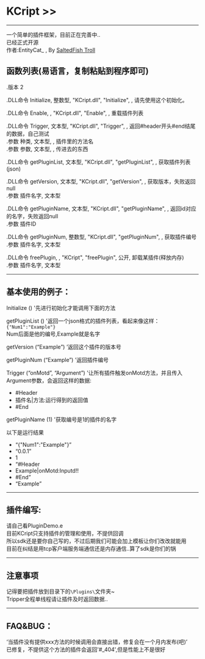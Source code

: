 # KCript >>
---
 一个简单的插件框架，目前正在完善中..   
 已经正式开源   
作者:EntityCat_ , By [SaltedFish Troll](https://sfclub.cc/)   

## 函数列表(易语言，复制粘贴到程序即可)
.版本 2   
   
.DLL命令 Initialize, 整数型, "KCript.dll", "Initialize", , 请先使用这个初始化。   
   
.DLL命令 Enable, , "KCript.dll", "Enable", , 重载插件列表   
   
.DLL命令 Trigger, 文本型, "KCript.dll", "Trigger", , 返回#header开头#end结尾的数据，自己测试   
    .参数 种类, 文本型, , 插件里的方法名   
    .参数 参数, 文本型, , 传进去的东西   
   
.DLL命令 getPluginList, 文本型, "KCript.dll", "getPluginList", , 获取插件列表(json)   
   
.DLL命令 getVersion, 文本型, "KCript.dll", "getVersion", , 获取版本，失败返回null   
    .参数 插件名字, 文本型   
   
.DLL命令 getPluginName, 文本型, "KCript.dll", "getPluginName", , 返回id对应的名字，失败返回null   
    .参数 插件ID   
   
.DLL命令 getPluginNum, 整数型, "KCript.dll", "getPluginNum", , 获取插件编号   
    .参数 插件名字, 文本型   
   
.DLL命令 freePlugin, , "KCript", "freePlugin", 公开, 卸载某插件(释放内存)   
    .参数 插件名字, 文本型   
	
---
## 基本使用的例子：
Initialize () '先进行初始化才能调用下面的方法   

getPluginList () '返回一个json格式的插件列表，看起来像这样：   
`{"Num1":"Example"}`   
   Num后面是他的编号,Example就是名字   

getVersion (“Example”) ’返回这个插件的版本号   

getPluginNum (“Example”) '返回插件编号   

Trigger (“onMotd”, “Argument”) '让所有插件触发onMotd方法，并且传入Argument参数，会返回这样的数据:   
   
* #Header
* 插件名|方法:运行得到的返回值
* #End

getPluginName (1) '获取编号是1的插件的名字   
   
以下是运行结果
* “{"Num1":"Example"}”
* “0.0.1”
* 1
* “#Header
* Example|onMotd:Inputd!!
* #End”
* “Example”

---
## 插件编写:
请自己看PluginDemo.e   
目前KCript只支持插件的管理和使用，不提供回调   
所以sdk还是要你自己写的，不过后期我们可能会加上模板让你们改改就能用   
目前在纠结是用tcp客户端服务端通信还是内存通信..算了sdk是你们的锅   

---
## 注意事项
记得要把插件放到目录下的`\Plugins\`文件夹~   
Tripper全程单线程请让插件及时返回数据..   

---
## FAQ&BUG：
‘当插件没有提供xxx方法的时候调用会直接出错，修复会在一个月内发布(吧)’    
已修复，不提供这个方法的插件会返回'#_404',但是性能上不是很好   
